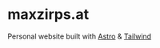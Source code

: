 # maxzirps.at

Personal website built with [Astro](https://astro.build/) & [Tailwind](https://tailwindcss.com/)
